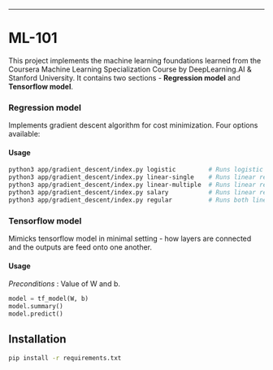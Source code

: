 ---

# ML-101

This project implements the machine learning foundations learned from the Coursera Machine Learning Specialization Course by DeepLearning.AI & Stanford University. It contains two sections - **Regression model** and **Tensorflow model**.

### Regression model

Implements gradient descent algorithm for cost minimization. Four options available:

#### Usage

```bash
python3 app/gradient_descent/index.py logistic         # Runs logistic regression
python3 app/gradient_descent/index.py linear-single    # Runs linear regression on single feature input
python3 app/gradient_descent/index.py linear-multiple  # Runs linear regression on multi-feature input
python3 app/gradient_descent/index.py salary           # Runs linear regression on salary dataset
python3 app/gradient_descent/index.py regular          # Runs both linear and logistic regression with regularization
```

### Tensorflow model

Mimicks tensorflow model in minimal setting - how layers are connected and the outputs are feed onto one another.

#### Usage

_Preconditions_ : Value of W and b.

```python
model = tf_model(W, b)
model.summary()
model.predict()
```

## Installation

```bash
pip install -r requirements.txt
```
